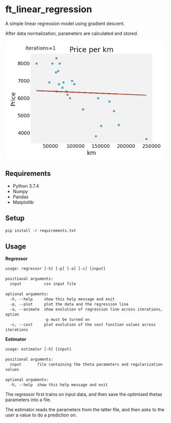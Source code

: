 # ft_linear_regression
A simple linear regression model using gradient descent.

After data normalization, parameters are calculated and stored.

![regression](img/linear_regression_animation.gif)

## Requirements
* Python 3.7.4
* Numpy
* Pandas
* Matplotlib

## Setup
`pip install -r requirements.txt`

## Usage
**Regressor**
```
usage: regressor [-h] [-p] [-a] [-c] [input]

positional arguments:
  input          csv input file

optional arguments:
  -h, --help     show this help message and exit
  -p, --plot     plot the data and the regression line
  -a, --animate  show evolution of regression line across iterations, option
                 -p must be turned on
  -c, --cost     plot evolution of the cost function values across iterations 
```

**Estimator**
```
usage: estimator [-h] [input]

positional arguments:
  input       file containing the theta parameters and regularization values

optional arguments:
  -h, --help  show this help message and exit 
```

The regressor first trains on input data, and then save the optimised thetas parameters into a file.

The estimator reads the parameters from the latter file, and then asks to the user a value to do a prediction on.
